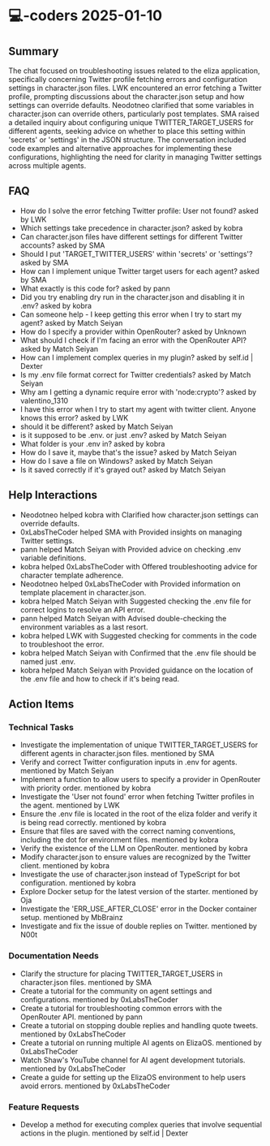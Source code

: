 # 💻-coders 2025-01-10

## Summary
The chat focused on troubleshooting issues related to the eliza application, specifically concerning Twitter profile fetching errors and configuration settings in character.json files. LWK encountered an error fetching a Twitter profile, prompting discussions about the character.json setup and how settings can override defaults. Neodotneo clarified that some variables in character.json can override others, particularly post templates. SMA raised a detailed inquiry about configuring unique TWITTER_TARGET_USERS for different agents, seeking advice on whether to place this setting within 'secrets' or 'settings' in the JSON structure. The conversation included code examples and alternative approaches for implementing these configurations, highlighting the need for clarity in managing Twitter settings across multiple agents.

## FAQ
- How do I solve the error fetching Twitter profile: User not found? asked by LWK
- Which settings take precedence in character.json? asked by kobra
- Can character.json files have different settings for different Twitter accounts? asked by SMA
- Should I put 'TARGET_TWITTER_USERS' within 'secrets' or 'settings'? asked by SMA
- How can I implement unique Twitter target users for each agent? asked by SMA
- What exactly is this code for? asked by pann
- Did you try enabling dry run in the character.json and disabling it in .env? asked by kobra
- Can someone help - I keep getting this error when I try to start my agent? asked by Match Seiyan
- How do I specify a provider within OpenRouter? asked by Unknown
- What should I check if I'm facing an error with the OpenRouter API? asked by Match Seiyan
- How can I implement complex queries in my plugin? asked by self.id | Dexter
- Is my .env file format correct for Twitter credentials? asked by Match Seiyan
- Why am I getting a dynamic require error with 'node:crypto'? asked by valentino_1310
- I have this error when I try to start my agent with twitter client. Anyone knows this error? asked by LWK
- should it be different? asked by Match Seiyan
- is it supposed to be .env. or just .env? asked by Match Seiyan
- What folder is your .env in? asked by kobra
- How do I save it, maybe that's the issue? asked by Match Seiyan
- How do I save a file on Windows? asked by Match Seiyan
- Is it saved correctly if it's grayed out? asked by Match Seiyan

## Help Interactions
- Neodotneo helped kobra with Clarified how character.json settings can override defaults.
- 0xLabsTheCoder helped SMA with Provided insights on managing Twitter settings.
- pann helped Match Seiyan with Provided advice on checking .env variable definitions.
- kobra helped 0xLabsTheCoder with Offered troubleshooting advice for character template adherence.
- Neodotneo helped 0xLabsTheCoder with Provided information on template placement in character.json.
- kobra helped Match Seiyan with Suggested checking the .env file for correct logins to resolve an API error.
- pann helped Match Seiyan with Advised double-checking the environment variables as a last resort.
- kobra helped LWK with Suggested checking for comments in the code to troubleshoot the error.
- kobra helped Match Seiyan with Confirmed that the .env file should be named just .env.
- kobra helped Match Seiyan with Provided guidance on the location of the .env file and how to check if it's being read.

## Action Items

### Technical Tasks
- Investigate the implementation of unique TWITTER_TARGET_USERS for different agents in character.json files. mentioned by SMA
- Verify and correct Twitter configuration inputs in .env for agents. mentioned by Match Seiyan
- Implement a function to allow users to specify a provider in OpenRouter with priority order. mentioned by kobra
- Investigate the 'User not found' error when fetching Twitter profiles in the agent. mentioned by LWK
- Ensure the .env file is located in the root of the eliza folder and verify it is being read correctly. mentioned by kobra
- Ensure that files are saved with the correct naming conventions, including the dot for environment files. mentioned by kobra
- Verify the existence of the LLM on OpenRouter. mentioned by kobra
- Modify character.json to ensure values are recognized by the Twitter client. mentioned by kobra
- Investigate the use of character.json instead of TypeScript for bot configuration. mentioned by kobra
- Explore Docker setup for the latest version of the starter. mentioned by Oja
- Investigate the 'ERR_USE_AFTER_CLOSE' error in the Docker container setup. mentioned by MbBrainz
- Investigate and fix the issue of double replies on Twitter. mentioned by N00t

### Documentation Needs
- Clarify the structure for placing TWITTER_TARGET_USERS in character.json files. mentioned by SMA
- Create a tutorial for the community on agent settings and configurations. mentioned by 0xLabsTheCoder
- Create a tutorial for troubleshooting common errors with the OpenRouter API. mentioned by pann
- Create a tutorial on stopping double replies and handling quote tweets. mentioned by 0xLabsTheCoder
- Create a tutorial on running multiple AI agents on ElizaOS. mentioned by 0xLabsTheCoder
- Watch Shaw's YouTube channel for AI agent development tutorials. mentioned by 0xLabsTheCoder
- Create a guide for setting up the ElizaOS environment to help users avoid errors. mentioned by 0xLabsTheCoder

### Feature Requests
- Develop a method for executing complex queries that involve sequential actions in the plugin. mentioned by self.id | Dexter